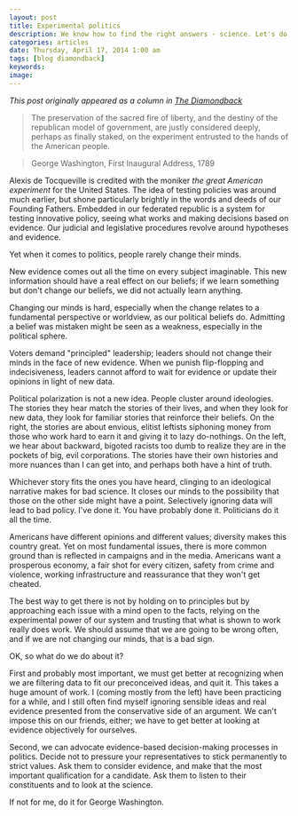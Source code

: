 ```yaml
---
layout: post
title: Experimental politics
description: We know how to find the right answers - science. Let's do more of that in governing.
categories: articles
date: Thursday, April 17, 2014 1:00 am
tags: [blog diamondback]
keywords: 
image: 
---  
```

*This post originally appeared as a column in [The Diamondback](http://www.diamondbackonline.com/opinion/article_e06fd062-c5c7-11e3-b651-001a4bcf6878.html)*

>The preservation of the sacred fire of liberty, and the destiny of the republican model of government, are justly considered deeply, perhaps as finally staked, on the experiment entrusted to the hands of the American people.

>George Washington, First Inaugural Address, 1789
                        
Alexis de Tocqueville is credited with the moniker *the great American experiment* for the United States. The idea of testing policies was around much earlier, but shone particularly brightly in the words and deeds of our Founding Fathers. Embedded in our federated republic is a system for testing innovative policy, seeing what works and making decisions based on evidence. Our judicial and legislative procedures revolve around hypotheses and evidence.

Yet when it comes to politics, people rarely change their minds.

New evidence comes out all the time on every subject imaginable. This new information should have a real effect on our beliefs; if we learn something but don't change our beliefs, we did not actually learn anything.

Changing our minds is hard, especially when the change relates to a fundamental perspective or worldview, as our political beliefs do. Admitting a belief was mistaken might be seen as a weakness, especially in the political sphere.

Voters demand "principled" leadership; leaders should not change their minds in the face of new evidence. When we punish flip-flopping and indecisiveness, leaders cannot afford to wait for evidence or update their opinions in light of new data.

Political polarization is not a new idea. People cluster around ideologies. The stories they hear match the stories of their lives, and when they look for new data, they look for familiar stories that reinforce their beliefs. On the right, the stories are about envious, elitist leftists siphoning money from those who work hard to earn it and giving it to lazy do-nothings. On the left, we hear about backward, bigoted racists too dumb to realize they are in the pockets of big, evil corporations. The stories have their own histories and more nuances than I can get into, and perhaps both have a hint of truth.

Whichever story fits the ones you have heard, clinging to an ideological narrative makes for bad science. It closes our minds to the possibility that those on the other side might have a point. Selectively ignoring data will lead to bad policy. I've done it. You have probably done it. Politicians do it all the time.

Americans have different opinions and different values; diversity makes this country great. Yet on most fundamental issues, there is more common ground than is reflected in campaigns and in the media. Americans want a prosperous economy, a fair shot for every citizen, safety from crime and violence, working infrastructure and reassurance that they won't get cheated.

The best way to get there is not by holding on to principles but by approaching each issue with a mind open to the facts, relying on the experimental power of our system and trusting that what is shown to work really does work. We should assume that we are going to be wrong often, and if we are not changing our minds, that is a bad sign.

OK, so what do we do about it?

First and probably most important, we must get better at recognizing when we are filtering data to fit our preconceived ideas, and quit it. This takes a huge amount of work. I (coming mostly from the left) have been practicing for a while, and I still often find myself ignoring sensible ideas and real evidence presented from the conservative side of an argument. We can't impose this on our friends, either; we have to get better at looking at evidence objectively for ourselves.

Second, we can advocate evidence-based decision-making processes in politics. Decide not to pressure your representatives to stick permanently to strict values. Ask them to consider evidence, and make that the most important qualification for a candidate. Ask them to listen to their constituents and to look at the science.

If not for me, do it for George Washington.